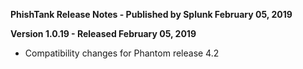 **PhishTank Release Notes - Published by Splunk February 05, 2019**


**Version 1.0.19 - Released February 05, 2019**

* Compatibility changes for Phantom release 4.2
